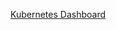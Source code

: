 [Kubernetes Dashboard](https://[[HOST_SUBDOMAIN]]-30080-[[KATACODA_HOST]].environments.katacoda.com/)
